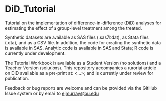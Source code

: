 # DiD_Tutorial
Tutorial on the implementation of difference-in-difference (DiD) analyses for estimating the effect of a group-level treatment among the treated.

Synthetic datasets are available as SAS files (.sas7bdat), as Stata files (.dta), and as a CSV file. In addition, the code for creating the synthetic data is available in SAS. Analytic code is available in SAS and Stata; R code is currently under development.

The Tutorial Workbook is available as a Student Version (no solutions) and a Teacher Version (solutions). This repository accompanies a tutorial article on DiD available as a pre-print at: <...>; and is currently under review for publication. 

Feedback or bug reports are welcome and can be provided via the GitHub Issue system or by email to ejmurray@bu.edu
